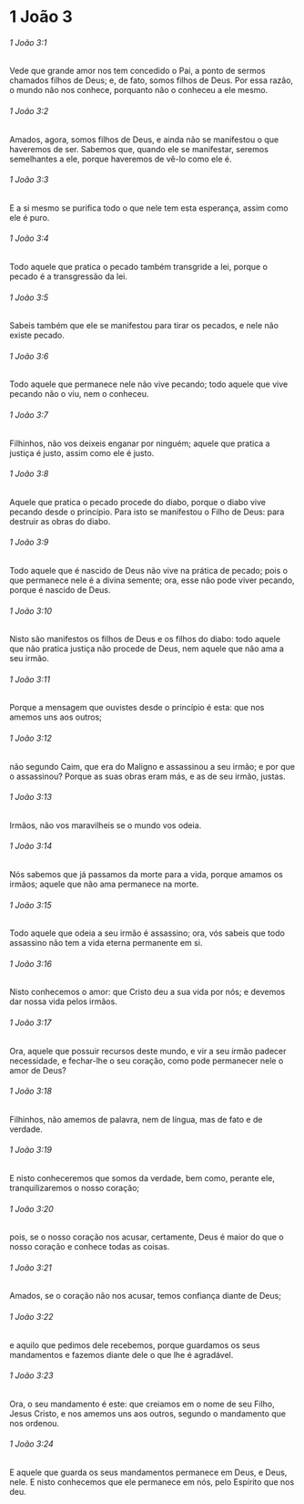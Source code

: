 # 1 João 3

###### 1 João 3:1

Vede que grande amor nos tem concedido o Pai, a ponto de sermos chamados filhos de Deus; e, de fato, somos filhos de Deus. Por essa razão, o mundo não nos conhece, porquanto não o conheceu a ele mesmo.

###### 1 João 3:2

Amados, agora, somos filhos de Deus, e ainda não se manifestou o que haveremos de ser. Sabemos que, quando ele se manifestar, seremos semelhantes a ele, porque haveremos de vê-lo como ele é.

###### 1 João 3:3

E a si mesmo se purifica todo o que nele tem esta esperança, assim como ele é puro.

###### 1 João 3:4

Todo aquele que pratica o pecado também transgride a lei, porque o pecado é a transgressão da lei.

###### 1 João 3:5

Sabeis também que ele se manifestou para tirar os pecados, e nele não existe pecado.

###### 1 João 3:6

Todo aquele que permanece nele não vive pecando; todo aquele que vive pecando não o viu, nem o conheceu.

###### 1 João 3:7

Filhinhos, não vos deixeis enganar por ninguém; aquele que pratica a justiça é justo, assim como ele é justo.

###### 1 João 3:8

Aquele que pratica o pecado procede do diabo, porque o diabo vive pecando desde o princípio. Para isto se manifestou o Filho de Deus: para destruir as obras do diabo.

###### 1 João 3:9

Todo aquele que é nascido de Deus não vive na prática de pecado; pois o que permanece nele é a divina semente; ora, esse não pode viver pecando, porque é nascido de Deus.

###### 1 João 3:10

Nisto são manifestos os filhos de Deus e os filhos do diabo: todo aquele que não pratica justiça não procede de Deus, nem aquele que não ama a seu irmão.

###### 1 João 3:11

Porque a mensagem que ouvistes desde o princípio é esta: que nos amemos uns aos outros;

###### 1 João 3:12

não segundo Caim, que era do Maligno e assassinou a seu irmão; e por que o assassinou? Porque as suas obras eram más, e as de seu irmão, justas.

###### 1 João 3:13

Irmãos, não vos maravilheis se o mundo vos odeia.

###### 1 João 3:14

Nós sabemos que já passamos da morte para a vida, porque amamos os irmãos; aquele que não ama permanece na morte.

###### 1 João 3:15

Todo aquele que odeia a seu irmão é assassino; ora, vós sabeis que todo assassino não tem a vida eterna permanente em si.

###### 1 João 3:16

Nisto conhecemos o amor: que Cristo deu a sua vida por nós; e devemos dar nossa vida pelos irmãos.

###### 1 João 3:17

Ora, aquele que possuir recursos deste mundo, e vir a seu irmão padecer necessidade, e fechar-lhe o seu coração, como pode permanecer nele o amor de Deus?

###### 1 João 3:18

Filhinhos, não amemos de palavra, nem de língua, mas de fato e de verdade.

###### 1 João 3:19

E nisto conheceremos que somos da verdade, bem como, perante ele, tranquilizaremos o nosso coração;

###### 1 João 3:20

pois, se o nosso coração nos acusar, certamente, Deus é maior do que o nosso coração e conhece todas as coisas.

###### 1 João 3:21

Amados, se o coração não nos acusar, temos confiança diante de Deus;

###### 1 João 3:22

e aquilo que pedimos dele recebemos, porque guardamos os seus mandamentos e fazemos diante dele o que lhe é agradável.

###### 1 João 3:23

Ora, o seu mandamento é este: que creiamos em o nome de seu Filho, Jesus Cristo, e nos amemos uns aos outros, segundo o mandamento que nos ordenou.

###### 1 João 3:24

E aquele que guarda os seus mandamentos permanece em Deus, e Deus, nele. E nisto conhecemos que ele permanece em nós, pelo Espírito que nos deu.

